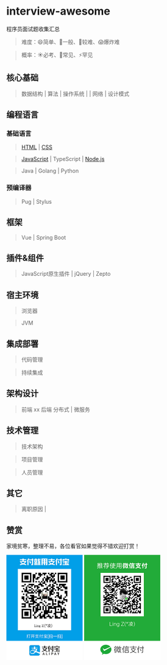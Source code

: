 # interview-awesome
程序员面试题收集汇总   

> 难度：😄简单、🙂一般、🤔较难、😱爆炸难

> 概率：☀️必考、🌙常见、⚡️罕见

## 核心基础

> 数据结构 | 算法 | 操作系统 | | 网络 | 设计模式

## 编程语言

### 基础语言

> [HTML]() | [CSS]()

> [JavaScript](javascript.md) | TypeScript | [Node.js]()

> Java | Golang | Python

### 预编译器 
> Pug | Stylus

## 框架

> Vue | Spring Boot

## 插件&组件
> JavaScript原生插件 | jQuery | Zepto

## 宿主环境

> 浏览器

> JVM

## 集成部署

> 代码管理

> 持续集成

## 架构设计
> 前端 xx
> 后端 分布式 | 微服务

## 技术管理

> 技术架构

> 项目管理

> 人员管理

## 其它

> 离职原因 | 

## 赞赏

家境贫寒，整理不易，各位看官如果觉得不错欢迎打赏！

<img src="assets/alipay.jpg" alt="支付宝支付" width="200px"> <img src="assets/wechatPay.jpg" alt="微信支付" width="200px">